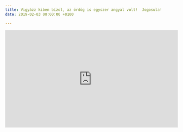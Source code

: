 ```yaml
---
title: Vigyázz kiben bízol, az ördög is egyszer angyal volt!  Jogosulatlan szolgáltatók
date: 2019-02-03 00:00:00 +0100

---
```

<iframe width="560" height="315" src="https://www.youtube.com/embed/YZrIznKuQmE" frameborder="0" allow="accelerometer; autoplay; encrypted-media; gyroscope; picture-in-picture" allowfullscreen></iframe>